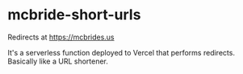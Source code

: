 # mcbride-short-urls

Redirects at https://mcbrides.us

It's a serverless function deployed to Vercel that performs redirects. Basically like a URL shortener.
